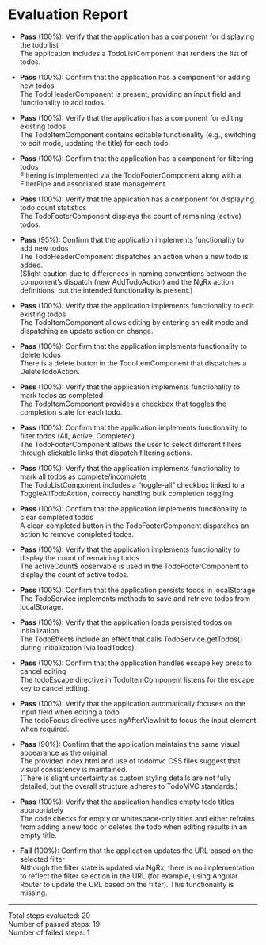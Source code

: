 # Evaluation Report

- **Pass** (100%): Verify that the application has a component for displaying the todo list  
  The application includes a TodoListComponent that renders the list of todos.

- **Pass** (100%): Confirm that the application has a component for adding new todos  
  The TodoHeaderComponent is present, providing an input field and functionality to add todos.

- **Pass** (100%): Verify that the application has a component for editing existing todos  
  The TodoItemComponent contains editable functionality (e.g., switching to edit mode, updating the title) for each todo.

- **Pass** (100%): Confirm that the application has a component for filtering todos  
  Filtering is implemented via the TodoFooterComponent along with a FilterPipe and associated state management.

- **Pass** (100%): Verify that the application has a component for displaying todo count statistics  
  The TodoFooterComponent displays the count of remaining (active) todos.

- **Pass** (95%): Confirm that the application implements functionality to add new todos  
  The TodoHeaderComponent dispatches an action when a new todo is added.  
  (Slight caution due to differences in naming conventions between the component’s dispatch (new AddTodoAction) and the NgRx action definitions, but the intended functionality is present.)

- **Pass** (100%): Verify that the application implements functionality to edit existing todos  
  The TodoItemComponent allows editing by entering an edit mode and dispatching an update action on change.

- **Pass** (100%): Confirm that the application implements functionality to delete todos  
  There is a delete button in the TodoItemComponent that dispatches a DeleteTodoAction.

- **Pass** (100%): Verify that the application implements functionality to mark todos as completed  
  The TodoItemComponent provides a checkbox that toggles the completion state for each todo.

- **Pass** (100%): Confirm that the application implements functionality to filter todos (All, Active, Completed)  
  The TodoFooterComponent allows the user to select different filters through clickable links that dispatch filtering actions.

- **Pass** (100%): Verify that the application implements functionality to mark all todos as complete/incomplete  
  The TodoListComponent includes a “toggle-all” checkbox linked to a ToggleAllTodoAction, correctly handling bulk completion toggling.

- **Pass** (100%): Confirm that the application implements functionality to clear completed todos  
  A clear-completed button in the TodoFooterComponent dispatches an action to remove completed todos.

- **Pass** (100%): Verify that the application implements functionality to display the count of remaining todos  
  The activeCount$ observable is used in the TodoFooterComponent to display the count of active todos.

- **Pass** (100%): Confirm that the application persists todos in localStorage  
  The TodoService implements methods to save and retrieve todos from localStorage.

- **Pass** (100%): Verify that the application loads persisted todos on initialization  
  The TodoEffects include an effect that calls TodoService.getTodos() during initialization (via loadTodos).

- **Pass** (100%): Confirm that the application handles escape key press to cancel editing  
  The todoEscape directive in TodoItemComponent listens for the escape key to cancel editing.

- **Pass** (100%): Verify that the application automatically focuses on the input field when editing a todo  
  The todoFocus directive uses ngAfterViewInit to focus the input element when required.

- **Pass** (90%): Confirm that the application maintains the same visual appearance as the original  
  The provided index.html and use of todomvc CSS files suggest that visual consistency is maintained.  
  (There is slight uncertainty as custom styling details are not fully detailed, but the overall structure adheres to TodoMVC standards.)

- **Pass** (100%): Verify that the application handles empty todo titles appropriately  
  The code checks for empty or whitespace-only titles and either refrains from adding a new todo or deletes the todo when editing results in an empty title.

- **Fail** (100%): Confirm that the application updates the URL based on the selected filter  
  Although the filter state is updated via NgRx, there is no implementation to reflect the filter selection in the URL (for example, using Angular Router to update the URL based on the filter). This functionality is missing.

---

Total steps evaluated: 20  
Number of passed steps: 19  
Number of failed steps: 1